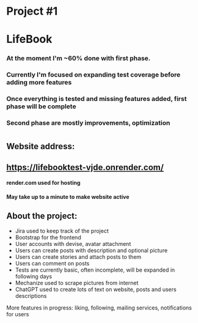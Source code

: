 # Project #1
# LifeBook

### At the moment I'm ~60% done with first phase.
### Currently I'm focused on expanding test coverage before adding more features
### Once everything is tested and missing features added, first phase will be complete
### Second phase are mostly improvements, optimization
#

## Website address:

## https://lifebooktest-vjde.onrender.com/
#### render.com used for hosting
#### May take up to a minute to make website active

## About the project:
* Jira used to keep track of the project
* Bootstrap for the frontend
* User accounts with devise, avatar attachment
* Users can create posts with description and optional picture
* Users can create stories and attach posts to them
* Users can comment on posts
* Tests are currently basic, often incomplete, will be expanded in following days
* Mechanize used to scrape pictures from internet
* ChatGPT used to create lots of text on website, posts and users descriptions 

More features in progress: liking, following, mailing services, notifications for users